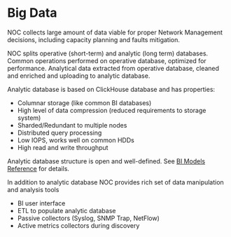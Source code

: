 # Big Data
NOC collects large amount of data viable for proper
Network Management decisions, including capacity planning and
faults mitigation.

NOC splits operative (short-term) and analytic (long term) databases.
Common operations performed on operative database, optimized for
performance. Analytical data extracted from operative database,
cleaned and enriched and uploading to analytic database.

Analytic database is based on ClickHouse database and has properties:

* Columnar storage (like common BI databases)
* High level of data compression (reduced requirements to storage system)
* Sharded/Redundant to multiple nodes
* Distributed query processing
* Low IOPS, works well on common HDDs
* High read and write throughput

Analytic database structure is open and well-defined.
See [BI Models Reference](../bi-models-reference/index.md) for details.

In addition to analytic database NOC provides rich set of data
manipulation and analysis tools

* BI user interface
* ETL to populate analytic database
* Passive collectors (Syslog, SNMP Trap, NetFlow)
* Active metrics collectors during discovery
